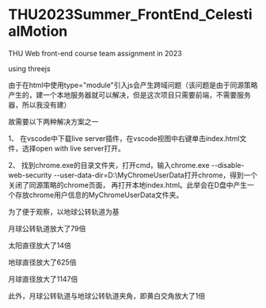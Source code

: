 # THU2023Summer_FrontEnd_CelestialMotion
THU Web front-end course team assignment in 2023 

using threejs

由于在html中使用type="module"引入js会产生跨域问题（该问题是由于同源策略产生的，建一个本地服务器就可以解决，但是这次项目只需要前端，不需要服务器，所以我没有建）

故需要以下两种解决方案之一

1、
在vscode中下载live server插件，在vscode视图中右键单击index.html文件，选择open with live server打开。

2、
找到chrome.exe的目录文件夹，打开cmd，输入chrome.exe --disable-web-security --user-data-dir=D:\MyChromeUserData打开chrome，得到一个关闭了同源策略的chrome页面，
再打开本地index.html。此举会在D盘中产生一个存放chrome用户信息的MyChromeUserData文件夹。

为了便于观察，以地球公转轨道为基

月球公转轨道放大了79倍

太阳直径放大了14倍

地球直径放大了625倍

月球直径放大了1147倍

此外，月球公转轨道与地球公转轨道夹角，即黄白交角放大了1倍

